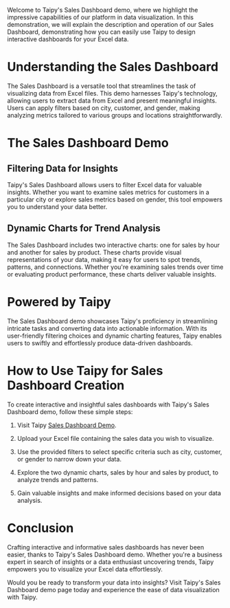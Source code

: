 Welcome to Taipy's Sales Dashboard demo, where we highlight the impressive capabilities 
of our platform in data visualization. 
In this demonstration, we will explain the description and operation of our Sales Dashboard, 
demonstrating how you can easily use Taipy to design interactive dashboards for your Excel data.

# Understanding the Sales Dashboard
The Sales Dashboard is a versatile tool that streamlines the task of visualizing data from Excel 
files. This demo harnesses Taipy's technology, allowing users to extract data from Excel and 
present meaningful insights. Users can apply filters based on city, customer, and gender, making 
analyzing metrics tailored to various groups and locations straightforwardly.

# The Sales Dashboard Demo
## Filtering Data for Insights
Taipy's Sales Dashboard allows users to filter Excel data for valuable insights. Whether you 
want to examine sales metrics for customers in a particular city or explore sales metrics based 
on gender, this tool empowers you to understand your data better.

## Dynamic Charts for Trend Analysis
The Sales Dashboard includes two interactive charts: one for sales by hour and another for sales 
by product. These charts provide visual representations of your data, making it easy for users 
to spot trends, patterns, and connections. Whether you're examining sales trends over time or 
evaluating product performance, these charts deliver valuable insights.

# Powered by Taipy
The Sales Dashboard demo showcases Taipy's proficiency in streamlining intricate tasks and 
converting data into actionable information. With its user-friendly filtering choices and 
dynamic charting features, Taipy enables users to swiftly and effortlessly produce data-driven 
dashboards.

# How to Use Taipy for Sales Dashboard Creation
To create interactive and insightful sales dashboards with Taipy's Sales Dashboard demo, follow 
these simple steps:

1. Visit Taipy [Sales Dashboard Demo](https://sales-dashboard.taipy.cloud/).

2. Upload your Excel file containing the sales data you wish to visualize.

3. Use the provided filters to select specific criteria such as city, customer, or gender to 
    narrow down your data.

4. Explore the two dynamic charts, sales by hour and sales by product, to analyze trends and 
    patterns.

5. Gain valuable insights and make informed decisions based on your data analysis.

# Conclusion
Crafting interactive and informative sales dashboards has never been easier, thanks to Taipy's 
Sales Dashboard demo. Whether you're a business expert in search of insights or a data 
enthusiast uncovering trends, Taipy empowers you to visualize your Excel data effortlessly.

Would you be ready to transform your data into insights? Visit Taipy's Sales Dashboard demo page 
today and experience the ease of data visualization with Taipy.
